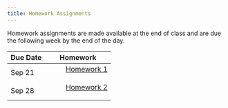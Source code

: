 ```yaml
---
title: Homework Assignments
---
```

<p>
Homework assignments are made available at the end of class and are due the following week by the end of the day.
</p>
<div>
  <table class="table table-striped table-hover"> 
    <thead>
      <tr>
        <th>Due Date</th>
        <th>Homework</th>
       </tr>
    </thead>
    <tbody> 
      <tr>
        <td>Sep 21</td>
        <td>
          <dl>
          <dd><a href="../homeworks/homework01.Rmd" target=_blank>Homework 1</a> 
          </dd>
          </dl>
        </td>
      </tr>
      <tr>
        <td>Sep 28</td>
        <td>
          <dl>
          <dd><a href="../homeworks/homework02.Rmd" target=_blank>Homework 2</a> 
          </dd>
          </dl>
        </td>
       </tr>
      </tbody>
  </table>
</div>
